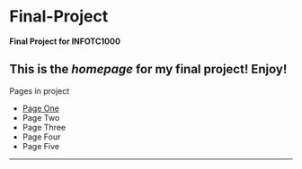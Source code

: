 # Final-Project
**Final Project for INFOTC1000**

This is the *homepage* for my final project! Enjoy!
---
Pages in project
- [Page One](page1)
- Page Two
- Page Three
- Page Four
- Page Five
---
